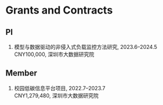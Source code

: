 # Grants and Contracts

## PI

1. 模型与数据驱动的非侵入式负载监控方法研究, 2023.6–2024.5<br>CNY100,000, 深圳市大数据研究院

<!-- ## Co-PI -->

## Member

1. 校园低碳信息平台项目, 2022.7–2023.7<br>CNY1,279,480, 深圳市大数据研究院
